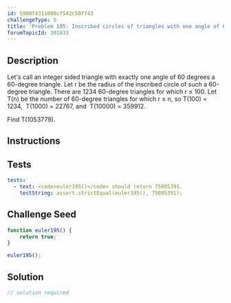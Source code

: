```yaml
---
id: 5900f4311000cf542c50ff43
challengeType: 5
title: 'Problem 195: Inscribed circles of triangles with one angle of 60 degrees'
forumTopicId: 301833
---
```


## Description
<section id='description'>
Let's call an integer sided triangle with exactly one angle of 60 degrees a 60-degree triangle.
Let r be the radius of the inscribed circle of such a 60-degree triangle.
There are 1234 60-degree triangles for which r ≤ 100.
Let T(n) be the number of 60-degree triangles for which r ≤ n, so
 T(100) = 1234,  T(1000) = 22767, and  T(10000) = 359912.

Find T(1053779).
</section>

## Instructions
<section id='instructions'>

</section>

## Tests
<section id='tests'>

```yml
tests:
  - text: <code>euler195()</code> should return 75085391.
    testString: assert.strictEqual(euler195(), 75085391);

```

</section>

## Challenge Seed
<section id='challengeSeed'>

<div id='js-seed'>

```js
function euler195() {
    return true;
}

euler195();
```

</div>



</section>

## Solution
<section id='solution'>

```js
// solution required
```

</section>
